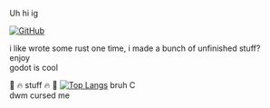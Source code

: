 Uh hi ig


<div id="badges">
    <!-- yes this intended -->
    <a href="https://github.com/TH3-S4LM0N">
        <img src="https://shields.io/badge/GitHub-171515?logo=github" alt="GitHub"/>
    </a>
</div>

i like wrote some rust one time, i made a bunch of unfinished stuff?\
enjoy\
godot is cool

:troll: :fire: stuff :fire: :troll:
[![Top Langs](https://github-readme-stats.vercel.app/api/top-langs/?username=TH3-S4LM0N&layout=compact&theme=vision-friendly-dark)](https://github.com/anuraghazra/github-readme-stats)
bruh C \
dwm cursed me 